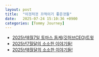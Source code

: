 ```yaml
---
layout: post
title:  "이것저것 끄적이기 좋은것들"
date:   2025-07-24 15:10:36 +0900
categories: [Tommy Journey]
---
```


- [2025년8월7일 토마스 돔케(깃허브CEO)트윗 ](https://hslee77.github.io/wiki/memo/2025-08-07-AIliter.html)
- [2025년7월달의 소소한 이야기들! ](https://hslee77.github.io/wiki/memo/2025-07-21-github.html)
- [2025년8월달의 소소한 이야기들! ](https://hslee77.github.io/wiki/memo/2025-08-03-Aug.html)